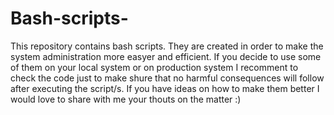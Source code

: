 # Bash-scripts-
This repository contains bash scripts.
They are created in order to make the system administration more easyer and efficient. 
If you decide to use some of them on your local system or on production system 
I recomment to check the code just to make shure that no harmful consequences will follow after executing the script/s.
If you have ideas on how to make them better I would love to share with me your thouts on the matter :) 
